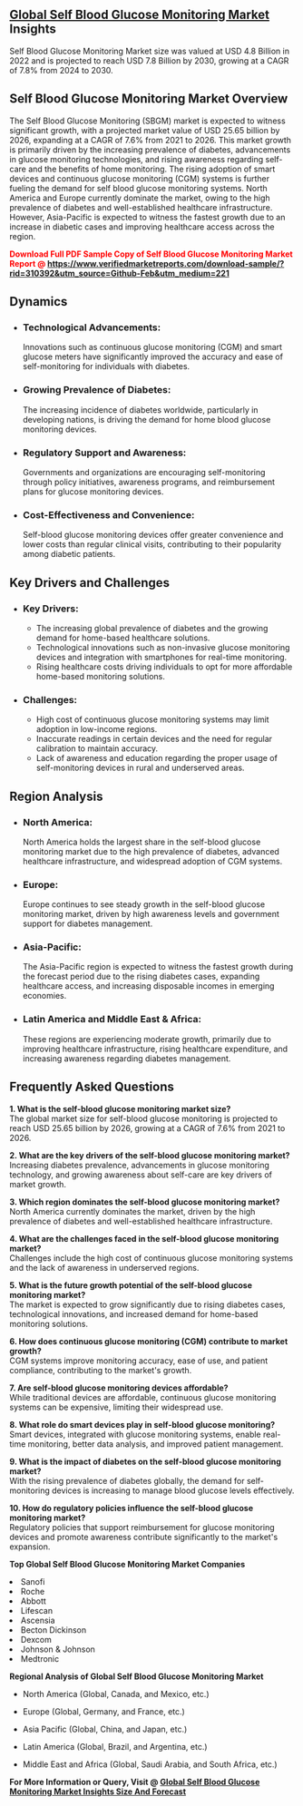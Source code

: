 <h2><a href="https://www.verifiedmarketreports.com/download-sample/?rid=310392&amp;utm_source=Github&amp;utm_medium=221" target="_blank">Global Self Blood Glucose Monitoring Market</a> Insights</h2><p>Self Blood Glucose Monitoring Market size was valued at USD 4.8 Billion in 2022 and is projected to reach USD 7.8 Billion by 2030, growing at a CAGR of 7.8% from 2024 to 2030.</p><p> <h2>Self Blood Glucose Monitoring Market Overview</h2> <p>The Self Blood Glucose Monitoring (SBGM) market is expected to witness significant growth, with a projected market value of USD 25.65 billion by 2026, expanding at a CAGR of 7.6% from 2021 to 2026. This market growth is primarily driven by the increasing prevalence of diabetes, advancements in glucose monitoring technologies, and rising awareness regarding self-care and the benefits of home monitoring. The rising adoption of smart devices and continuous glucose monitoring (CGM) systems is further fueling the demand for self blood glucose monitoring systems. North America and Europe currently dominate the market, owing to the high prevalence of diabetes and well-established healthcare infrastructure. However, Asia-Pacific is expected to witness the fastest growth due to an increase in diabetic cases and improving healthcare access across the region.</p> <p><strong><p><span class=""><span style="color: #ff0000;"><strong>Download Full PDF Sample Copy of Self Blood Glucose Monitoring Market Report</strong> @ </span><a href="https://www.verifiedmarketreports.com/download-sample/?rid=310392&amp;utm_source=Github-Feb&amp;utm_medium=221" target="_blank">https://www.verifiedmarketreports.com/download-sample/?rid=310392&amp;utm_source=Github-Feb&amp;utm_medium=221</a></span></p></strong></p> <h2>Dynamics</h2> <ul> <li><h3>Technological Advancements:</h3> Innovations such as continuous glucose monitoring (CGM) and smart glucose meters have significantly improved the accuracy and ease of self-monitoring for individuals with diabetes.</li> <li><h3>Growing Prevalence of Diabetes:</h3> The increasing incidence of diabetes worldwide, particularly in developing nations, is driving the demand for home blood glucose monitoring devices.</li> <li><h3>Regulatory Support and Awareness:</h3> Governments and organizations are encouraging self-monitoring through policy initiatives, awareness programs, and reimbursement plans for glucose monitoring devices.</li> <li><h3>Cost-Effectiveness and Convenience:</h3> Self-blood glucose monitoring devices offer greater convenience and lower costs than regular clinical visits, contributing to their popularity among diabetic patients.</li> </ul> <h2>Key Drivers and Challenges</h2> <ul> <li><h3>Key Drivers:</h3> <ul> <li>The increasing global prevalence of diabetes and the growing demand for home-based healthcare solutions.</li> <li>Technological innovations such as non-invasive glucose monitoring devices and integration with smartphones for real-time monitoring.</li> <li>Rising healthcare costs driving individuals to opt for more affordable home-based monitoring solutions.</li> </ul> </li> <li><h3>Challenges:</h3> <ul> <li>High cost of continuous glucose monitoring systems may limit adoption in low-income regions.</li> <li>Inaccurate readings in certain devices and the need for regular calibration to maintain accuracy.</li> <li>Lack of awareness and education regarding the proper usage of self-monitoring devices in rural and underserved areas.</li> </ul> </li> </ul> <h2>Region Analysis</h2> <ul> <li><h3>North America:</h3> North America holds the largest share in the self-blood glucose monitoring market due to the high prevalence of diabetes, advanced healthcare infrastructure, and widespread adoption of CGM systems.</li> <li><h3>Europe:</h3> Europe continues to see steady growth in the self-blood glucose monitoring market, driven by high awareness levels and government support for diabetes management.</li> <li><h3>Asia-Pacific:</h3> The Asia-Pacific region is expected to witness the fastest growth during the forecast period due to the rising diabetes cases, expanding healthcare access, and increasing disposable incomes in emerging economies.</li> <li><h3>Latin America and Middle East & Africa:</h3> These regions are experiencing moderate growth, primarily due to improving healthcare infrastructure, rising healthcare expenditure, and increasing awareness regarding diabetes management.</li> </ul> <h2>Frequently Asked Questions</h2> <p><strong>1. What is the self-blood glucose monitoring market size?</strong><br>The global market size for self-blood glucose monitoring is projected to reach USD 25.65 billion by 2026, growing at a CAGR of 7.6% from 2021 to 2026.</p> <p><strong>2. What are the key drivers of the self-blood glucose monitoring market?</strong><br>Increasing diabetes prevalence, advancements in glucose monitoring technology, and growing awareness about self-care are key drivers of market growth.</p> <p><strong>3. Which region dominates the self-blood glucose monitoring market?</strong><br>North America currently dominates the market, driven by the high prevalence of diabetes and well-established healthcare infrastructure.</p> <p><strong>4. What are the challenges faced in the self-blood glucose monitoring market?</strong><br>Challenges include the high cost of continuous glucose monitoring systems and the lack of awareness in underserved regions.</p> <p><strong>5. What is the future growth potential of the self-blood glucose monitoring market?</strong><br>The market is expected to grow significantly due to rising diabetes cases, technological innovations, and increased demand for home-based monitoring solutions.</p> <p><strong>6. How does continuous glucose monitoring (CGM) contribute to market growth?</strong><br>CGM systems improve monitoring accuracy, ease of use, and patient compliance, contributing to the market's growth.</p> <p><strong>7. Are self-blood glucose monitoring devices affordable?</strong><br>While traditional devices are affordable, continuous glucose monitoring systems can be expensive, limiting their widespread use.</p> <p><strong>8. What role do smart devices play in self-blood glucose monitoring?</strong><br>Smart devices, integrated with glucose monitoring systems, enable real-time monitoring, better data analysis, and improved patient management.</p> <p><strong>9. What is the impact of diabetes on the self-blood glucose monitoring market?</strong><br>With the rising prevalence of diabetes globally, the demand for self-monitoring devices is increasing to manage blood glucose levels effectively.</p> <p><strong>10. How do regulatory policies influence the self-blood glucose monitoring market?</strong><br>Regulatory policies that support reimbursement for glucose monitoring devices and promote awareness contribute significantly to the market's expansion.</p> </p><p><strong>Top Global Self Blood Glucose Monitoring Market Companies</strong></p><div data-test-id=""><p><li>Sanofi</li><li> Roche</li><li> Abbott</li><li> Lifescan</li><li> Ascensia</li><li> Becton Dickinson</li><li> Dexcom</li><li> Johnson & Johnson</li><li> Medtronic</li></p><div><strong>Regional Analysis of&nbsp;Global Self Blood Glucose Monitoring Market</strong></div><ul><li dir="ltr"><p dir="ltr">North America&nbsp;(Global, Canada, and Mexico, etc.)</p></li><li dir="ltr"><p dir="ltr">Europe (Global, Germany, and France, etc.)</p></li><li dir="ltr"><p dir="ltr">Asia Pacific&nbsp;(Global, China, and Japan, etc.)</p></li><li dir="ltr"><p dir="ltr">Latin America&nbsp;(Global, Brazil, and Argentina, etc.)</p></li><li dir="ltr">Middle East and Africa&nbsp;(Global, Saudi Arabia, and South Africa, etc.)</li></ul><p><strong>For More Information or Query, Visit @&nbsp;</strong><strong><a href="https://www.verifiedmarketreports.com/product/self-blood-glucose-monitoring-market/?utm_source=Github&amp;utm_medium=221" target="_blank">Global Self Blood Glucose Monitoring Market Insights Size And Forecast</a></strong></p></div>

